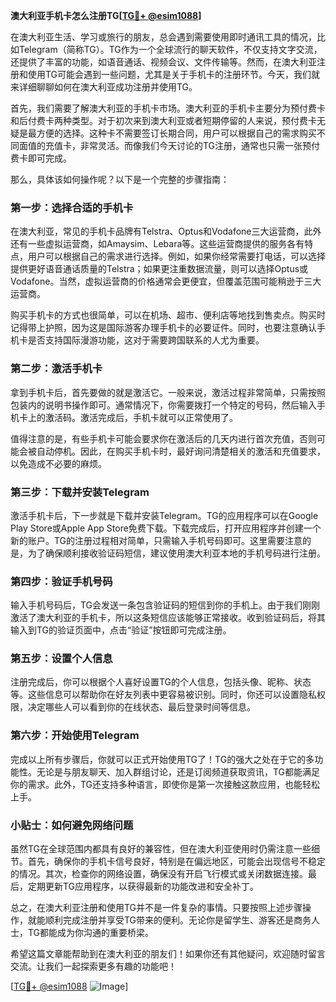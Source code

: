 **澳大利亚手机卡怎么注册TG[[TG💪+ @esim1088](https://t.me/s/esim1088)]**

在澳大利亚生活、学习或旅行的朋友，总会遇到需要使用即时通讯工具的情况，比如Telegram（简称TG）。TG作为一个全球流行的聊天软件，不仅支持文字交流，还提供了丰富的功能，如语音通话、视频会议、文件传输等。然而，在澳大利亚注册和使用TG可能会遇到一些问题，尤其是关于手机卡的注册环节。今天，我们就来详细聊聊如何在澳大利亚成功注册并使用TG。

首先，我们需要了解澳大利亚的手机卡市场。澳大利亚的手机卡主要分为预付费卡和后付费卡两种类型。对于初次来到澳大利亚或者短期停留的人来说，预付费卡无疑是最方便的选择。这种卡不需要签订长期合同，用户可以根据自己的需求购买不同面值的充值卡，非常灵活。而像我们今天讨论的TG注册，通常也只需一张预付费卡即可完成。

那么，具体该如何操作呢？以下是一个完整的步骤指南：

### 第一步：选择合适的手机卡

在澳大利亚，常见的手机卡品牌有Telstra、Optus和Vodafone三大运营商，此外还有一些虚拟运营商，如Amaysim、Lebara等。这些运营商提供的服务各有特点，用户可以根据自己的需求进行选择。例如，如果你经常需要打电话，可以选择提供更好语音通话质量的Telstra；如果更注重数据流量，则可以选择Optus或Vodafone。当然，虚拟运营商的价格通常会更便宜，但覆盖范围可能稍逊于三大运营商。

购买手机卡的方式也很简单，可以在机场、超市、便利店等地找到售卖点。购买时记得带上护照，因为这是国际游客办理手机卡的必要证件。同时，也要注意确认手机卡是否支持国际漫游功能，这对于需要跨国联系的人尤为重要。

### 第二步：激活手机卡

拿到手机卡后，首先要做的就是激活它。一般来说，激活过程非常简单，只需按照包装内的说明书操作即可。通常情况下，你需要拨打一个特定的号码，然后输入手机卡上的激活码。激活完成后，手机卡就可以正常使用了。

值得注意的是，有些手机卡可能会要求你在激活后的几天内进行首次充值，否则可能会被自动停机。因此，在购买手机卡时，最好询问清楚相关的激活和充值要求，以免造成不必要的麻烦。

### 第三步：下载并安装Telegram

激活手机卡后，下一步就是下载并安装Telegram。TG的应用程序可以在Google Play Store或Apple App Store免费下载。下载完成后，打开应用程序并创建一个新的账户。TG的注册过程相对简单，只需输入手机号码即可。这里需要注意的是，为了确保顺利接收验证码短信，建议使用澳大利亚本地的手机号码进行注册。

### 第四步：验证手机号码

输入手机号码后，TG会发送一条包含验证码的短信到你的手机上。由于我们刚刚激活了澳大利亚的手机卡，所以这条短信应该能够正常接收。收到验证码后，将其输入到TG的验证页面中，点击“验证”按钮即可完成注册。

### 第五步：设置个人信息

注册完成后，你可以根据个人喜好设置TG的个人信息，包括头像、昵称、状态等。这些信息可以帮助你在好友列表中更容易被识别。同时，你还可以设置隐私权限，决定哪些人可以看到你的在线状态、最后登录时间等信息。

### 第六步：开始使用Telegram

完成以上所有步骤后，你就可以正式开始使用TG了！TG的强大之处在于它的多功能性。无论是与朋友聊天、加入群组讨论，还是订阅频道获取资讯，TG都能满足你的需求。此外，TG还支持多种语言，即使你是第一次接触这款应用，也能轻松上手。

### 小贴士：如何避免网络问题

虽然TG在全球范围内都具有良好的兼容性，但在澳大利亚使用时仍需注意一些细节。首先，确保你的手机卡信号良好，特别是在偏远地区，可能会出现信号不稳定的情况。其次，检查你的网络设置，确保没有开启飞行模式或关闭数据连接。最后，定期更新TG应用程序，以获得最新的功能改进和安全补丁。

总之，在澳大利亚注册和使用TG并不是一件复杂的事情。只要按照上述步骤操作，就能顺利完成注册并享受TG带来的便利。无论你是留学生、游客还是商务人士，TG都能成为你沟通的重要桥梁。

希望这篇文章能帮助到在澳大利亚的朋友们！如果你还有其他疑问，欢迎随时留言交流。让我们一起探索更多有趣的功能吧！

[[TG💪+ @esim1088](https://t.me/s/esim1088) ![Image](https://i.postimg.cc/4NQfJmqS/Snipaste-2025-05-13-00-14-12.png)]